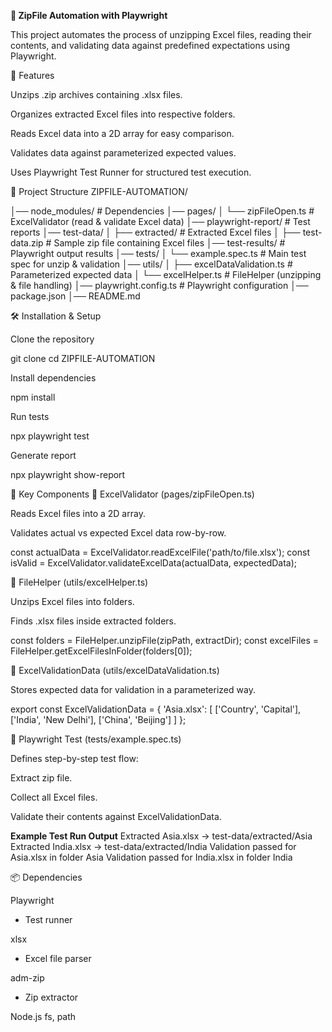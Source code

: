 **📂 ZipFile Automation with Playwright**

This project automates the process of unzipping Excel files, reading their contents, and validating data against predefined expectations using Playwright.

🚀 Features

Unzips .zip archives containing .xlsx files.

Organizes extracted Excel files into respective folders.

Reads Excel data into a 2D array for easy comparison.

Validates data against parameterized expected values.

Uses Playwright Test Runner for structured test execution.

📁 Project Structure
ZIPFILE-AUTOMATION/

│── node_modules/               # Dependencies
│── pages/
│   └── zipFileOpen.ts          # ExcelValidator (read & validate Excel data)
│── playwright-report/          # Test reports
│── test-data/
│   ├── extracted/              # Extracted Excel files
│   ├── test-data.zip           # Sample zip file containing Excel files
│── test-results/               # Playwright output results
│── tests/
│   └── example.spec.ts         # Main test spec for unzip & validation
│── utils/
│   ├── excelDataValidation.ts  # Parameterized expected data
│   └── excelHelper.ts          # FileHelper (unzipping & file handling)
│── playwright.config.ts        # Playwright configuration
│── package.json
│── README.md

🛠️ Installation & Setup

Clone the repository

git clone <repo-url>
cd ZIPFILE-AUTOMATION


Install dependencies

npm install


Run tests

npx playwright test


Generate report

npx playwright show-report

📜 Key Components
🔹 ExcelValidator (pages/zipFileOpen.ts)

Reads Excel files into a 2D array.

Validates actual vs expected Excel data row-by-row.

const actualData = ExcelValidator.readExcelFile('path/to/file.xlsx');
const isValid = ExcelValidator.validateExcelData(actualData, expectedData);

🔹 FileHelper (utils/excelHelper.ts)

Unzips Excel files into folders.

Finds .xlsx files inside extracted folders.

const folders = FileHelper.unzipFile(zipPath, extractDir);
const excelFiles = FileHelper.getExcelFilesInFolder(folders[0]);

🔹 ExcelValidationData (utils/excelDataValidation.ts)

Stores expected data for validation in a parameterized way.

export const ExcelValidationData = {
  'Asia.xlsx': [
    ['Country', 'Capital'],
    ['India', 'New Delhi'],
    ['China', 'Beijing']
  ]
};

🔹 Playwright Test (tests/example.spec.ts)

Defines step-by-step test flow:

Extract zip file.

Collect all Excel files.

Validate their contents against ExcelValidationData.

**Example Test Run Output**
Extracted Asia.xlsx → test-data/extracted/Asia
Extracted India.xlsx → test-data/extracted/India
Validation passed for Asia.xlsx in folder Asia
Validation passed for India.xlsx in folder India

📦 Dependencies

Playwright
 - Test runner

xlsx
 - Excel file parser

adm-zip
 - Zip extractor

Node.js fs, path
